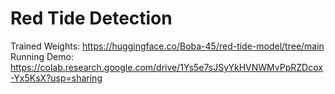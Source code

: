 # Red Tide Detection
Trained Weights: https://huggingface.co/Boba-45/red-tide-model/tree/main   
Running Demo: https://colab.research.google.com/drive/1Ys5e7sJSyYkHVNWMvPpRZDcox-Yx5KsX?usp=sharing
